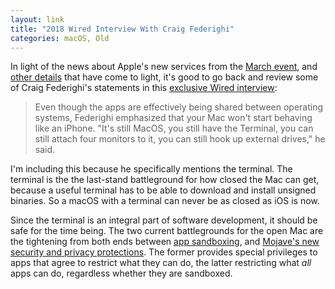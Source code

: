 ```yaml
---
layout: link
title: "2018 Wired Interview With Craig Federighi"
categories: macOS, Old
---
```


In light of the news about Apple's new services from the [March event](https://www.apple.com/apple-events/march-2019/), and [other details](https://twitter.com/stroughtonsmith/status/1114261872029700098) that have come to light, it's good to go back and review some of Craig Federighi's statements in this [exclusive Wired interview](https://www.wired.com/story/wwdc-2018-federighi-ios-apps-on-macos/):

> Even though the apps are effectively being shared between operating systems, Federighi emphasized that your Mac won't start behaving like an iPhone. "It's still MacOS, you still have the Terminal, you can still attach four monitors to it, you can still hook up external drives," he said.

I'm including this because he specifically mentions the terminal. The terminal is the the last-stand battleground for how closed the Mac can get, because a useful terminal has to be able to download and install unsigned binaries. So a macOS with a terminal can never be as closed as iOS is now.

Since the terminal is an integral part of software development, it should be safe for the time being. The two current battlegrounds for the open Mac are the tightening from both ends between [app sandboxing](https://developer.apple.com/library/archive/documentation/Security/Conceptual/AppSandboxDesignGuide/AboutAppSandbox/AboutAppSandbox.html), and [Mojave's new security and privacy protections](https://mjtsai.com/blog/2018/09/10/mojaves-new-security-and-privacy-protections-face-usability-challenges/). The former provides special privileges to apps that agree to restrict what they can do, the latter restricting what *all* apps can do, regardless whether they are sandboxed.
